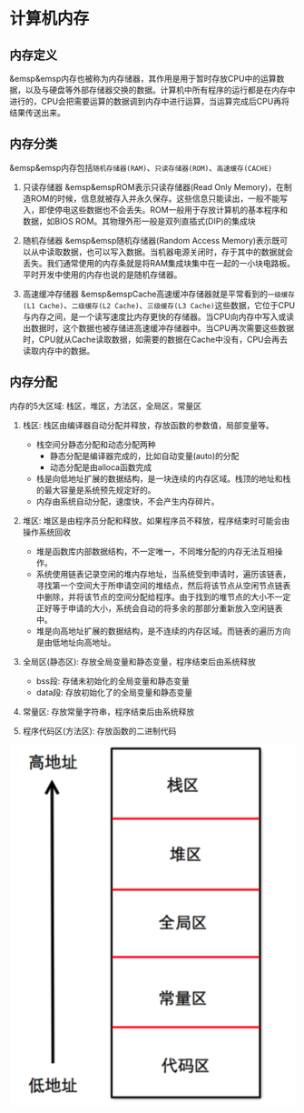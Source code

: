# 计算机内存

## 内存定义
&emsp&emsp内存也被称为内存储器，其作用是用于暂时存放CPU中的运算数据，以及与硬盘等外部存储器交换的数据。计算机中所有程序的运行都是在内存中进行的，CPU会把需要运算的数据调到内存中进行运算，当运算完成后CPU再将结果传送出来。

## 内存分类
&emsp&emsp内存包括`随机存储器(RAM)`、`只读存储器(ROM)`、`高速缓存(CACHE)`

1. 只读存储器
&emsp&emspROM表示只读存储器(Read Only Memory)，在制造ROM的时候，信息就被存入并永久保存。这些信息只能读出，一般不能写入，即使停电这些数据也不会丢失。ROM一般用于存放计算机的基本程序和数据，如BIOS ROM。其物理外形一般是双列直插式(DIP)的集成块

2. 随机存储器
&emsp&emsp随机存储器(Random Access Memory)表示既可以从中读取数据，也可以写入数据。当机器电源关闭时，存于其中的数据就会丢失。我们通常使用的内存条就是将RAM集成块集中在一起的一小块电路板。平时开发中使用的内存也说的是随机存储器。

3. 高速缓冲存储器
&emsp&emspCache高速缓冲存储器就是平常看到的`一级缓存(L1 Cache)`、`二级缓存(L2 Cache)`、`三级缓存(L3 Cache)`这些数据，它位于CPU与内存之间，是一个读写速度比内存更快的存储器。当CPU向内存中写入或读出数据时，这个数据也被存储进高速缓冲存储器中。当CPU再次需要这些数据时，CPU就从Cache读取数据，如需要的数据在Cache中没有，CPU会再去读取内存中的数据。

## 内存分配
内存的5大区域: 栈区，堆区，方法区，全局区，常量区

1. 栈区: 栈区由编译器自动分配并释放，存放函数的参数值，局部变量等。
    - 栈空间分静态分配和动态分配两种
        - 静态分配是编译器完成的，比如自动变量(auto)的分配
        - 动态分配是由alloca函数完成
    - 栈是向低地址扩展的数据结构，是一块连续的内存区域。栈顶的地址和栈的最大容量是系统预先规定好的。
    - 内存由系统自动分配，速度快，不会产生内存碎片。  
       
2. 堆区: 堆区是由程序员分配和释放。如果程序员不释放，程序结束时可能会由操作系统回收
    - 堆是函数库内部数据结构，不一定唯一，不同堆分配的内存无法互相操作。
    - 系统使用链表记录空闲的堆内存地址，当系统受到申请时，遍历该链表，寻找第一个空间大于所申请空间的堆结点，然后将该节点从空闲节点链表中删除，并将该节点的空间分配给程序。由于找到的堆节点的大小不一定正好等于申请的大小，系统会自动的将多余的那部分重新放入空闲链表中。
    - 堆是向高地址扩展的数据结构，是不连续的内存区域。而链表的遍历方向是由低地址向高地址。

3. 全局区(静态区): 存放全局变量和静态变量，程序结束后由系统释放
    - bss段: 存储未初始化的全局变量和静态变量
    - data段: 存放初始化了的全局变量和静态变量
4. 常量区: 存放常量字符串，程序结束后由系统释放
5. 程序代码区(方法区): 存放函数的二进制代码

![内存区域分布图](images/内存分布.png)


















